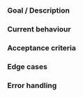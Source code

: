 ### Goal / Description


### Current behaviour


### Acceptance criteria


### Edge cases


### Error handling


